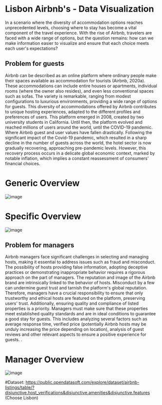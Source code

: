 # Lisbon Airbnb's - Data Visualization


In a scenario where the diversity of accommodation options reaches unprecedented levels, choosing where to stay has become a vital component of the travel experience. With the rise of Airbnb, travelers are faced with a wide range of options, but the question remains: how can we make information easier to visualize and ensure that each choice meets each user's expectations?


## Problem for guests
Airbnb can be described as an online platform where ordinary people make their spaces available as accommodation for tourists (Airbnb, 2020a). These accommodations can include entire houses or apartments, individual rooms (where the owner also resides), and even less conventional spaces such as sofas. The variety is remarkable, ranging from modest configurations to luxurious environments, providing a wide range of options for guests. This diversity of accommodations offered by Airbnb contributes to unique hosting experiences, adapted to the different profiles and preferences of users. This platform emerged in 2008, created by two university students in California. Until then, the platform evolved and reached millions of users around the world, until the COVID-19 pandemic. Where Airbnb guest and user values ​​have fallen drastically.
Following the significant impact of the Covid-19 pandemic, which resulted in a sharp decline in the number of guests across the world, the hotel sector is now gradually recovering, approaching pre-pandemic levels. However, this recovery process occurs in a delicate global economic context, marked by notable inflation, which implies a constant reassessment of consumers' financial choices.

# Generic Overview
![image](https://github.com/GuilhermeBarbosa2002/Airbnb-DataVisualization-PowerBI/assets/98133331/a24f3344-fc6b-43b4-b0bb-af74f727828a)

# Specific Overview
![image](https://github.com/GuilhermeBarbosa2002/Airbnb-DataVisualization-PowerBI/assets/98133331/7334d1a5-174b-4f5b-a33a-6c56e14250ba)


## Problem for managers
Airbnb managers face significant challenges in selecting and managing hosts, making it essential to address issues such as fraud and misconduct. The possibility of hosts providing false information, adopting deceptive practices or demonstrating inappropriate behavior requires a rigorous approach on the part of managers.
The reputation and image of the Airbnb brand are intrinsically linked to the behavior of hosts. Misconduct by a few can undermine guest trust and tarnish the platform's global reputation. Therefore, managers have a crucial responsibility to ensure that only trustworthy and ethical hosts are featured on the platform, preserving users' trust.
Additionally, ensuring quality and compliance of listed properties is a priority. Managers must make sure that these properties meet established quality standards and are in ideal conditions to guarantee a good stay for guests. This includes analyzing several factors such as average response time, verified price (potentially Airbnb hosts may be unduly increasing the price depending on location), analysis of guest reviews and other relevant aspects to ensure a positive experience for guests. .

# Manager Overview
![image](https://github.com/GuilhermeBarbosa2002/Airbnb-DataVisualization-PowerBI/assets/98133331/712ebfcf-3762-4661-b0fa-0ca8baee1878)





#Dataset: https://public.opendatasoft.com/explore/dataset/airbnb-listings/table/?disjunctive.host_verifications&disjunctive.amenities&disjunctive.features (Choose Lisbon)






